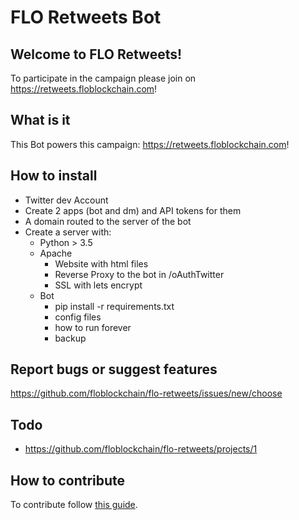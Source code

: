 # FLO Retweets Bot
## Welcome to FLO Retweets! 
To participate in the campaign please join on https://retweets.floblockchain.com!
## What is it
This Bot powers this campaign: https://retweets.floblockchain.com!
## How to install
- Twitter dev Account
- Create 2 apps (bot and dm) and API tokens for them
- A domain routed to the server of the bot
- Create a server with:
    - Python > 3.5
    - Apache 
        - Website with html files
        - Reverse Proxy to the bot in /oAuthTwitter
        - SSL with lets encrypt
    - Bot
        - pip install -r requirements.txt
        - config files
        - how to run forever
        - backup
## Report bugs or suggest features
https://github.com/floblockchain/flo-retweets/issues/new/choose
## Todo
- https://github.com/floblockchain/flo-retweets/projects/1
## How to contribute
To contribute follow 
[this guide](https://github.com/floblockchain/flo-retweets/blob/master/CONTRIBUTING.md).